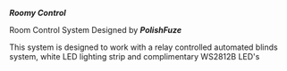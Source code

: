 **_Roomy Control_**

Room Control System Designed by **_PolishFuze_**

This system is designed to work with a relay controlled automated blinds system, white LED lighting strip and complimentary WS2812B LED's